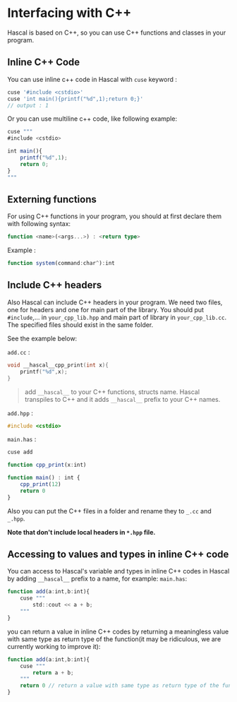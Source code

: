 # Interfacing with C++
Hascal is based on C++, so you can use C++ functions and classes in your program.

## Inline C++ Code
You can use inline c++ code in Hascal with `cuse` keyword :
```typescript
cuse '#include <cstdio>'
cuse 'int main(){printf("%d",1);return 0;}'
// output : 1
```

Or you can use multiline c++ code, like following example:
```typescript
cuse """
#include <cstdio>

int main(){
    printf("%d",1);
    return 0;
}
"""
```

## Externing functions
For using C++ functions in your program, you should at first declare them with following syntax:
```typescript
function <name>(<args...>) : <return type>
```
Example :
```typescript
function system(command:char^):int
```

## Include C++ headers
Also Hascal can include C++ headers in your program.
We need two files, one for headers and one for main part of the library. You should put `#include`,... in `your_cpp_lib.hpp` and main part of library in `your_cpp_lib.cc`. The specified files should exist in the same folder.

See the example below:

`add.cc` :
```cpp
void __hascal__cpp_print(int x){
    printf("%d",x);
}
```
> add `__hascal__` to your C++ functions, structs name. Hascal transpiles to C++ and it adds `__hascal__` prefix to your C++ names.

`add.hpp` :
```cpp
#include <cstdio>
```

`main.has` :
```typescript
cuse add 

function cpp_print(x:int)

function main() : int {
    cpp_print(12)
    return 0
}
```

Also you can put the C++ files in a folder and rename they to `_.cc` and `_.hpp`.

**Note that don't include local headers in `*.hpp` file.**

## Accessing to values and types in inline C++ code
You can access to Hascal's variable and types in inline C++ codes in Hascal by adding `__hascal__` prefix to a name, for example:
`main.has`:
```typescript
function add(a:int,b:int){
    cuse """
        std::cout << a + b;
    """
}
```

you can return a value in inline C++ codes by returning a meaningless value with same type as return type of the function(it may be ridiculous, we are currently working to improve it):
```typescript
function add(a:int,b:int){
    cuse """
        return a + b;
    """
    return 0 // return a value with same type as return type of the function
}
```